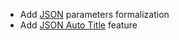 * Add [JSON](snippets/json) parameters formalization  
* Add [JSON Auto Title](snippets/json#title) feature  